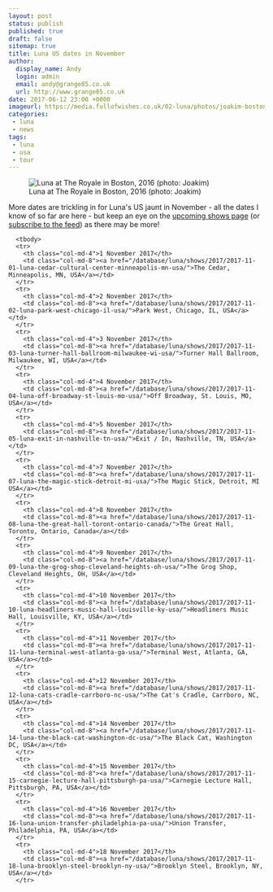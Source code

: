 ```yaml
---
layout: post
status: publish
published: true
draft: false
sitemap: true
title: Luna US dates in November
author:
  display_name: Andy
  login: admin
  email: andy@grange85.co.uk
  url: http://www.grange85.co.uk
date: 2017-06-12 23:00 +0000
imageurl: https://media.fullofwishes.co.uk/02-luna/photos/joakim-boston/joakim-luna-boston-2016-09-29-07.jpg
categories:
 - luna
 - news
tags:
 - luna
 - usa
 - tour
---
```

<figure class="caption aligncenter"><img src="https://media.fullofwishes.co.uk/02-luna/photos/joakim-boston/joakim-luna-boston-2016-09-29-07.jpg" alt="Luna at The Royale in Boston, 2016 (photo: Joakim)" /><figcaption class="caption-text">Luna at The Royale in Boston, 2016 (photo: Joakim)</figcaption></figure>
<p class="lead">More dates are trickling in for Luna's US jaunt in November - all the dates I know of so far are here - but keep an eye on the <a href="/database/luna/shows/">upcoming shows page</a> (or <a href="http://feeds.feedburner.com/ahfow-upcoming-luna-shows">subscribe to the feed</a>) as there may be more!</p>

<table class="table table-striped">

      <tbody>
      <tr>
        <th class="col-md-4">1 November 2017</th>
        <td class="col-md-8"><a href="/database/luna/shows/2017/2017-11-01-luna-cedar-cultural-center-minneapolis-mn-usa/">The Cedar, Minneapolis, MN, USA</a></td>
      </tr>
      <tr>
        <th class="col-md-4">2 November 2017</th>
        <td class="col-md-8"><a href="/database/luna/shows/2017/2017-11-02-luna-park-west-chicago-il-usa/">Park West, Chicago, IL, USA</a></td>
      </tr>
      <tr>
        <th class="col-md-4">3 November 2017</th>
        <td class="col-md-8"><a href="/database/luna/shows/2017/2017-11-03-luna-turner-hall-ballroom-milwaukee-wi-usa/">Turner Hall Ballroom, Milwaukee, WI, USA</a></td>
      </tr>
      <tr>
        <th class="col-md-4">4 November 2017</th>
        <td class="col-md-8"><a href="/database/luna/shows/2017/2017-11-04-luna-off-broadway-st-louis-mo-usa/">Off Broadway, St. Louis, MO, USA</a></td>
      </tr>
      <tr>
        <th class="col-md-4">5 November 2017</th>
        <td class="col-md-8"><a href="/database/luna/shows/2017/2017-11-05-luna-exit-in-nashville-tn-usa/">Exit / In, Nashville, TN, USA</a></td>
      </tr>
      <tr>
        <th class="col-md-4">7 November 2017</th>
        <td class="col-md-8"><a href="/database/luna/shows/2017/2017-11-07-luna-the-magic-stick-detroit-mi-usa/">The Magic Stick, Detroit, MI USA</a></td>
      </tr>
      <tr>
        <th class="col-md-4">8 November 2017</th>
        <td class="col-md-8"><a href="/database/luna/shows/2017/2017-11-08-luna-the-great-hall-toront-ontario-canada/">The Great Hall, Toronto, Ontario, Canada</a></td>
      </tr>
      <tr>
        <th class="col-md-4">9 November 2017</th>
        <td class="col-md-8"><a href="/database/luna/shows/2017/2017-11-09-luna-the-grog-shop-cleveland-heights-oh-usa/">The Grog Shop, Cleveland Heights, OH, USA</a></td>
      </tr>
      <tr>
        <th class="col-md-4">10 November 2017</th>
        <td class="col-md-8"><a href="/database/luna/shows/2017/2017-11-10-luna-headliners-music-hall-louisville-ky-usa/">Headliners Music Hall, Louisville, KY, USA</a></td>
      </tr>
      <tr>
        <th class="col-md-4">11 November 2017</th>
        <td class="col-md-8"><a href="/database/luna/shows/2017/2017-11-11-luna-terminal-west-atlanta-ga-usa/">Terminal West, Atlanta, GA, USA</a></td>
      </tr>
      <tr>
        <th class="col-md-4">12 November 2017</th>
        <td class="col-md-8"><a href="/database/luna/shows/2017/2017-11-12-luna-cats-cradle-carrboro-nc-usa/">The Cat's Cradle, Carrboro, NC, USA</a></td>
      </tr>
      <tr>
        <th class="col-md-4">14 November 2017</th>
        <td class="col-md-8"><a href="/database/luna/shows/2017/2017-11-14-luna-the-black-cat-washington-dc-usa/">The Black Cat, Washington DC, USA</a></td>
      </tr>
      <tr>
        <th class="col-md-4">15 November 2017</th>
        <td class="col-md-8"><a href="/database/luna/shows/2017/2017-11-15-carnegie-lecture-hall-pittsburgh-pa-usa/">Carnegie Lecture Hall, Pittsburgh, PA, USA</a></td>
      </tr>
      <tr>
        <th class="col-md-4">16 November 2017</th>
        <td class="col-md-8"><a href="/database/luna/shows/2017/2017-11-16-luna-union-transfer-philadelphia-pa-usa/">Union Transfer, Philadelphia, PA, USA</a></td>
      </tr>
      <tr>
        <th class="col-md-4">18 November 2017</th>
        <td class="col-md-8"><a href="/database/luna/shows/2017/2017-11-18-luna-brooklyn-steel-brooklyn-ny-usa/">Brooklyn Steel, Brooklyn, NY, USA</a></td>
      </tr>
</tbody></table>
